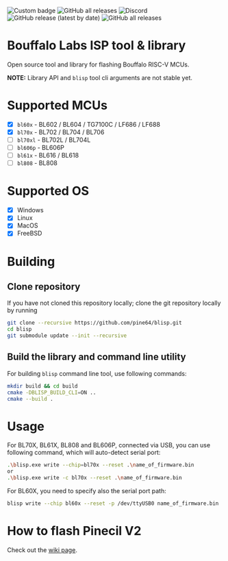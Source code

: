 ![Custom badge](https://img.shields.io/endpoint?style=social&url=https%3A%2F%2Fhits.dwyl.com%2Fpine64%2Fblisp.json)
![GitHub all releases](https://img.shields.io/github/downloads/pine64/blisp/total?logoColor=gray&style=social)
![Discord](https://img.shields.io/discord/463237927984693259?logo=discord&logoColor=gray&style=social)
![GitHub release (latest by date)](https://img.shields.io/github/v/release/pine64/blisp?logoColor=gray&style=social)
![GitHub all releases](https://img.shields.io/github/downloads/pine64/blisp/total?style=social)

# Bouffalo Labs ISP tool & library

Open source tool and library for flashing Bouffalo RISC-V MCUs.

**NOTE:** Library API and `blisp` tool cli arguments are not stable yet.

# Supported MCUs

- [x] `bl60x` - BL602 / BL604 / TG7100C / LF686 / LF688
- [x] `bl70x` - BL702 / BL704 / BL706
- [ ] `bl70xl` - BL702L / BL704L
- [ ] `bl606p` - BL606P
- [ ] `bl61x` - BL616 / BL618
- [ ] `bl808` - BL808

# Supported OS
- [x] Windows
- [x] Linux
- [x] MacOS
- [x] FreeBSD

# Building

## Clone repository

If you have not cloned this repository locally; clone the git repository locally by running

```bash
git clone --recursive https://github.com/pine64/blisp.git
cd blisp
git submodule update --init --recursive
```

## Build the library and command line utility

For building `blisp` command line tool, use following commands:

```bash
mkdir build && cd build
cmake -DBLISP_BUILD_CLI=ON ..
cmake --build .
```

# Usage

For BL70X, BL61X, BL808 and BL606P, connected via USB, you can use following command, which will auto-detect serial port:

```bash
.\blisp.exe write --chip=bl70x --reset .\name_of_firmware.bin
or
.\blisp.exe write -c bl70x --reset .\name_of_firmware.bin
```

For BL60X, you need to specify also the serial port path:

```bash
blisp write --chip bl60x --reset -p /dev/ttyUSB0 name_of_firmware.bin
```

# How to flash Pinecil V2

Check out the [wiki page](https://github.com/pine64/blisp/wiki/Update-Pinecil-V2).
